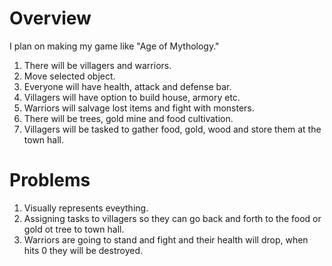 # Overview

I plan on making my game like "Age of Mythology."
1. There will be villagers and warriors.
2. Move selected object. 
3. Everyone will have health, attack and defense bar.
4. Villagers will have option to build house, armory etc.
5. Warriors will salvage lost items and fight with monsters. 
6. There will be trees, gold mine and food cultivation. 
7. Villagers will be tasked to gather food, gold, wood and store them at the town hall. 

# Problems

1. Visually represents eveything.
2. Assigning tasks to villagers so they can go back and forth to the food or gold ot tree to town hall. 
3. Warriors are going to stand and fight and their health will drop, when hits 0 they will be destroyed. 